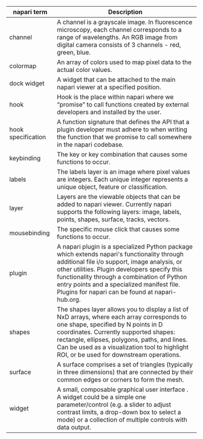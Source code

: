 | napari term        | Description                                                                                                                                                                                                                                                                                                                                 |
|--------------------|---------------------------------------------------------------------------------------------------------------------------------------------------------------------------------------------------------------------------------------------------------------------------------------------------------------------------------------------|
| channel            | A channel is a grayscale image. In fluorescence microscopy,  each channel corresponds to a range of wavelengths. An RGB image from digital camera consists of 3 channels - red, green, blue.                                                                                                                                                 |
| colormap          | An array of colors used to map pixel data to the actual color values.                                                                                                                                                                                                                                                                       |
| dock widget        | A widget that can be attached to the main napari viewer at a specified position.                                                                                                                                                                                                                                                            |
| hook               | Hook is the place within napari where we “promise” to call functions created by external developers and installed by the user.                                                                                                                                                                                                              |
| hook specification | A function signature that defines the API that a plugin developer must adhere to when writing the function that we promise to call somewhere in the napari codebase.                                                                                                                                                                        |
| keybinding         | The key or key combination that causes some functions to occur.                                                                                                                                                                                                                                                                             |
| labels             | The labels layer is an image where pixel values are integers. Each unique integer represents a unique object, feature or classification.                                                                                                                                                                                                    |
| layer              | Layers are the viewable objects that can be added to napari viewer. Currently napari supports the following layers: image, labels, points, shapes, surface, tracks, vectors.                                                                                                                                                                |
| mousebinding       | The specific mouse click that causes some functions to occur.                                                                                                                                                                                                                                                                               |
| plugin             | A napari plugin is a specialized Python package which extends napari's functionality through additional file i/o support, image analysis, or other utilities. Plugin developers specify this functionality through a combination of Python entry points and a specialized manifest file. Plugins for napari can be found at napari-hub.org. |
| shapes             | The shapes layer allows you to display a list of NxD arrays, where each array corresponds to one shape, specified by N points in D coordinates. Currently supported shapes: rectangle, ellipses, polygons, paths, and lines. Can be used as a visualization tool to highlight ROI, or be used for downstream operations.                    |
| surface            | A surface comprises a set of triangles (typically in three dimensions) that are connected by their common edges or corners to form the mesh.                                                                                                                                                                                                |
| widget             | A small, composable graphical user interface . A widget could be a simple one parameter/control (e.g. a slider to adjust contrast limits, a drop-down box to select a mode) or a collection of multiple controls with data output.                                                                                                          |